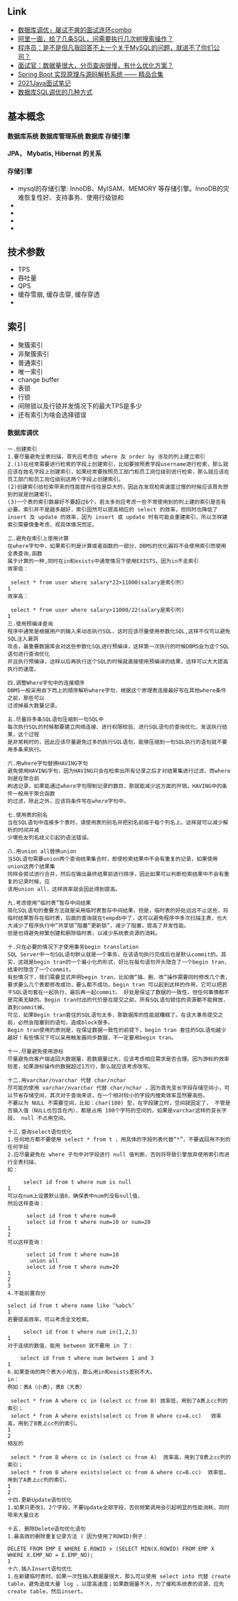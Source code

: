 ## Link
* [数据库调优」屡试不爽的面试连环combo](https://zhuanlan.zhihu.com/p/147490337)
* [阿里一面，给了几条SQL，问需要执行几次树搜索操作？](https://zhuanlan.zhihu.com/p/348310440)
* [程序员：是不是但凡我回答不上一个关于MySQL的问题，就进不了你们公司？](https://zhuanlan.zhihu.com/p/161894650)
* [面试官：数据量很大，分页查询很慢，有什么优化方案？](https://zhuanlan.zhihu.com/p/73568092)
* [Spring Boot 实现原理与源码解析系统 —— 精品合集](https://www.iocoder.cn/Spring-Boot/good-collection/?zhihu)
* [2021Java面试笔记](https://shimo.im/docs/V3Q8vgdvGgwqKgY9/read)
* [数据库SQL调优的几种方式](https://blog.csdn.net/u010520146/article/details/81161762)




## 基本概念
#### 数据库系统 数据库管理系统 数据库 存储引擎

#### JPA， Mybatis, Hibernat 的关系

#### 存储引擎
* mysql的存储引擎:  InnoDB、MyISAM、MEMORY 等存储引擎。InnoDB的灾难恢复性好、支持事务、使用行级锁和
* 
* 
* 
* 

## 技术参数
* TPS
* 吞吐量
* QPS
* 缓存雪崩, 缓存击穿, 缓存穿透
* 

## 索引
* 聚簇索引
* 非聚簇索引
* 普通索引
* 唯一索引
* change buffer
* 表锁
* 行锁
* 间隙锁以及行锁并发情况下的最大TPS是多少
* 还有索引为啥会选择错误


#### 数据库调优


```
一.创建索引
1.要尽量避免全表扫描，首先应考虑在 where 及 order by 涉及的列上建立索引
2.(1)在经常需要进行检索的字段上创建索引，比如要按照表字段username进行检索，那么就应该在姓名字段上创建索引，如果经常要按照员工部门和员工岗位级别进行检索，那么就应该在员工部门和员工岗位级别这两个字段上创建索引。
(2)创建索引给检索带来的性能提升往往是巨大的，因此在发现检索速度过慢的时候应该首先想到的就是创建索引。
(3)一个表的索引数最好不要超过6个，若太多则应考虑一些不常使用到的列上建的索引是否有 必要。索引并不是越多越好，索引固然可以提高相应的 select 的效率，但同时也降低了 insert 及 update 的效率，因为 insert 或 update 时有可能会重建索引，所以怎样建索引需要慎重考虑，视具体情况而定。

二.避免在索引上使用计算
在where字句中，如果索引列是计算或者函数的一部分，DBMS的优化器将不会使用索引而使用全表查询,函数
属于计算的一种,同时在in和exists中通常情况下使用EXISTS，因为in不走索引
效率低：

 select * from user where salary*22>11000(salary是索引列)
1
效率高：

 select * from user where salary>11000/22(salary是索引列)
1
三.使用预编译查询
程序中通常是根据用户的输入来动态执行SQL，这时应该尽量使用参数化SQL,这样不仅可以避免SQL注入漏洞
攻击，最重要数据库会对这些参数化SQL进行预编译，这样第一次执行的时候DBMS会为这个SQL语句进行查询优化
并且执行预编译，这样以后再执行这个SQL的时候就直接使用预编译的结果，这样可以大大提高执行的速度。

四.调整Where字句中的连接顺序
DBMS一般采用自下而上的顺序解析where字句，根据这个原理表连接最好写在其他where条件之前，那些可以
过滤掉最大数量记录。

五.尽量将多条SQL语句压缩到一句SQL中
每次执行SQL的时候都要建立网络连接、进行权限校验、进行SQL语句的查询优化、发送执行结果，这个过程
是非常耗时的，因此应该尽量避免过多的执行SQL语句，能够压缩到一句SQL执行的语句就不要用多条来执行。

六.用where字句替换HAVING字句
避免使用HAVING字句，因为HAVING只会在检索出所有记录之后才对结果集进行过滤，而where则是在聚合前
刷选记录，如果能通过where字句限制记录的数目，那就能减少这方面的开销。HAVING中的条件一般用于聚合函数
的过滤，除此之外，应该将条件写在where字句中。

七.使用表的别名
当在SQL语句中连接多个表时，请使用表的别名并把别名前缀于每个列名上。这样就可以减少解析的时间并减
少哪些友列名歧义引起的语法错误。

八.用union all替换union
当SQL语句需要union两个查询结果集合时，即使检索结果中不会有重复的记录，如果使用union这两个结果集
同样会尝试进行合并，然后在输出最终结果前进行排序，因此如果可以判断检索结果中不会有重复的记录时候，应
该用union all，这样效率就会因此得到提高。

九.考虑使用“临时表”暂存中间结果
简化SQL语句的重要方法就是采用临时表暂存中间结果，但是，临时表的好处远远不止这些，将临时结果暂存在临时表，后面的查询就在tempdb中了，这可以避免程序中多次扫描主表，也大大减少了程序执行中“共享锁”阻塞“更新锁”，减少了阻塞，提高了并发性能。
但是也得避免频繁创建和删除临时表，以减少系统表资源的消耗。

十.只在必要的情况下才使用事务begin translation
SQL Server中一句SQL语句默认就是一个事务，在该语句执行完成后也是默认commit的。其实，这就是begin tran的一个最小化的形式，好比在每句语句开头隐含了一个begin tran，结束时隐含了一个commit。
有些情况下，我们需要显式声明begin tran，比如做“插、删、改”操作需要同时修改几个表，要求要么几个表都修改成功，要么都不成功。begin tran 可以起到这样的作用，它可以把若干SQL语句套在一起执行，最后再一起commit。 好处是保证了数据的一致性，但任何事情都不是完美无缺的。Begin tran付出的代价是在提交之前，所有SQL语句锁住的资源都不能释放，直到commit掉。
可见，如果Begin tran套住的SQL语句太多，那数据库的性能就糟糕了。在该大事务提交之前，必然会阻塞别的语句，造成block很多。
Begin tran使用的原则是，在保证数据一致性的前提下，begin tran 套住的SQL语句越少越好！有些情况下可以采用触发器同步数据，不一定要用begin tran。

十一.尽量避免使用游标
尽量避免向客户端返回大数据量，若数据量过大，应该考虑相应需求是否合理。因为游标的效率较差，如果游标操作的数据超过1万行，那么就应该考虑改写。

十二.用varchar/nvarchar 代替 char/nchar
尽可能的使用 varchar/nvarchar 代替 char/nchar ，因为首先变长字段存储空间小，可以节省存储空间，其次对于查询来说，在一个相对较小的字段内搜索效率显然要高些。
不要以为 NULL 不需要空间，比如：char(100) 型，在字段建立时，空间就固定了， 不管是否插入值（NULL也包含在内），都是占用 100个字符的空间的，如果是varchar这样的变长字段， null 不占用空间。

十三.查询select语句优化
1.任何地方都不要使用 select * from t ，用具体的字段列表代替“*”，不要返回用不到的任何字段
2.应尽量避免在 where 子句中对字段进行 null 值判断，否则将导致引擎放弃使用索引而进行全表扫描，
如：

     select id from t where num is null           
1
可以在num上设置默认值0，确保表中num列没有null值，
然后这样查询：

      select id from t where num=0
      select id from t where num=10 or num=20
1
2
可以这样查询：

      select id from t where num=10
       union all
      select id from t where num=20
1
2
3
4.不能前置百分

select id from t where name like ‘%abc%’
1
若要提高效率，可以考虑全文检索。

     select id from t where num in(1,2,3)
1
对于连续的数值，能用 between 就不要用 in 了：

    select id from t where num between 1 and 3 
1
6.如果查询的两个表大小相当，那么用in和exists差别不大。
in：
例如：表A（小表），表B（大表）

 select * from A where cc in (select cc from B) 效率低，用到了A表上cc列的索引；     
 select * from A where exists(select cc from B where cc=A.cc)   效率高，用到了B表上cc列的索引。   
1
2
相反的

 select * from B where cc in (select cc from A)  效率高，用到了B表上cc列的索引；
 select * from B where exists(select cc from A where cc=B.cc)  效率低，用到了A表上cc列的索引。         
1
2
十四.更新Update语句优化
1.如果只更改1、2个字段，不要Update全部字段，否则频繁调用会引起明显的性能消耗，同时带来大量日志

十五. 删除Delete语句优化语句
1.最高效的删除重复记录方法 ( 因为使用了ROWID)例子：

DELETE FROM EMP E WHERE E.ROWID > (SELECT MIN(X.ROWID) FROM EMP X WHERE X.EMP_NO = E.EMP_NO);
1
十六.插入Insert语句优化
1.在新建临时表时，如果一次性插入数据量很大，那么可以使用 select into 代替 create table，避免造成大量 log ，以提高速度；如果数据量不大，为了缓和系统表的资源，应先create table，然后insert。
```